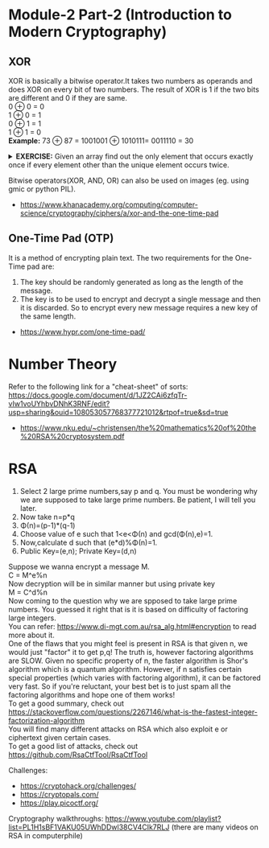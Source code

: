 # Module-2 Part-2 (Introduction to Modern Cryptography)

## XOR
XOR is basically a bitwise operator.It takes two numbers as operands and does XOR on every bit of two numbers. The result of XOR is 1 if the two bits are different and 0 if they are same. <br />
0 ⊕ 0 = 0 <br />
1 ⊕ 0 = 1 <br />
0 ⊕ 1 = 1 <br />
1 ⊕ 1 = 0 <br />
**Example:** 73 ⊕ 87 = 1001001 ⊕ 1010111= 0011110 = 30 <br />

<details>
<summary> <strong>EXERCISE:</strong> Given an array find out the only element that occurs exactly once if every element other than the unique element occurs twice. </summary>
<strong>ANSWER:</strong> https://betterexplained.com/articles/swap-two-variables-using-xor/
</details>

Bitwise operators(XOR, AND, OR) can also be used on images (eg. using gmic or python PIL). <br />
- https://www.khanacademy.org/computing/computer-science/cryptography/ciphers/a/xor-and-the-one-time-pad


## One-Time Pad (OTP)
It is a method of encrypting plain text.
The two requirements for the One-Time pad are:
1. The key should be randomly generated as long as the length of the message.
2. The key is to be used to encrypt and decrypt a single message and then it is discarded.
So to encrypt every new message requires a new key of the same length.
- https://www.hypr.com/one-time-pad/

# Number Theory
Refer to the following link for a "cheat-sheet" of sorts: https://docs.google.com/document/d/1JZ2CAi6zfqTr-vIw1voUYhbvDNhK3RNF/edit?usp=sharing&ouid=108053057768377721012&rtpof=true&sd=true <br /> 

- https://www.nku.edu/~christensen/the%20mathematics%20of%20the%20RSA%20cryptosystem.pdf


# RSA
1. Select 2 large prime numbers,say p and q. You must be wondering why we are supposed to take large prime numbers. Be patient, I will tell you later.
2. Now take n=p*q
3. Φ(n)=(p-1)*(q-1)
4. Choose value of e such that 1<e<Φ(n) and gcd(Φ(n),e)=1.
5. Now,calculate d such that (e*d)%Φ(n)=1.
6. Public Key=(e,n); Private Key=(d,n)

Suppose we wanna encrypt a message M. <br />
C = M^e%n <br />
Now decryption will be in similar manner but using private key <br />
M = C^d%n <br />
Now coming to the question why we are spposed to take large prime numbers. You guessed it right that is it is based on difficulty of factoring large integers. <br />
You can refer: https://www.di-mgt.com.au/rsa_alg.html#encryption to read more about it. <br />
One of the flaws that you might feel is present in RSA is that given n, we would just "factor" it to get p,q! The truth is,
however factoring algorithms are SLOW. Given no specific property of n, the faster algorithm is Shor's algorithm which is a quantum 
algorithm. However, if n satisfies certain special properties (which varies with factoring algorithm), it can be factored very fast.
So if you're reluctant, your best bet is to just spam all the factoring algorithms and hope one of them works! <br />
To get a good summary, check out https://stackoverflow.com/questions/2267146/what-is-the-fastest-integer-factorization-algorithm <br />
You will find many different attacks on RSA which also exploit e or ciphertext given certain cases. <br />
To get a good list of attacks, check out https://github.com/RsaCtfTool/RsaCtfTool <br />

Challenges:
- https://cryptohack.org/challenges/
- https://cryptopals.com/
- https://play.picoctf.org/

Cryptography walkthroughs: https://www.youtube.com/playlist?list=PL1H1sBF1VAKU05UWhDDwl38CV4CIk7RLJ (there are many videos on RSA in computerphile)
